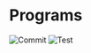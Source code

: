 # Programs

![Commit](https://github.com/adityaa30/cp-cli/workflows/Check%20Commit/badge.svg)
![Test](https://github.com/adityaa30/cp-cli/workflows/Test/badge.svg)
